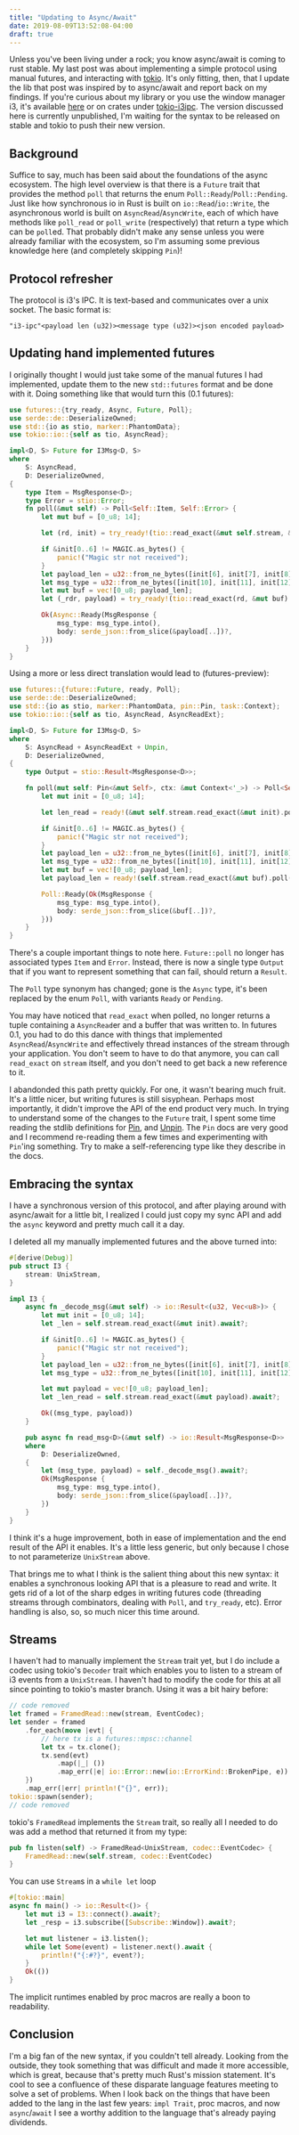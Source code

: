 ```yaml
---
title: "Updating to Async/Await"
date: 2019-08-09T13:52:08-04:00
draft: true
---
```


Unless you've been living under a rock; you know async/await is coming to rust stable. My last post was about implementing a simple protocol using manual futures, and interacting with [tokio](https://github.com/tokio-rs/). It's only fitting, then, that I update the lib that post was inspired by to async/await and report back on my findings. If you're curious about my library or you use the window manager i3, it's available [here](https://github.com/leshow/tokio-i3ipc/) or on crates under [tokio-i3ipc](https://crates.io/crates/tokio-i3ipc). The version discussed here is currently unpublished, I'm waiting for the syntax to be released on stable and tokio to push their new version.

## Background

Suffice to say, much has been said about the foundations of the async ecosystem. The high level overview is that there is a `Future` trait that provides the method `poll` that returns the enum `Poll::Ready`/`Poll::Pending`. Just like how synchronous io in Rust is built on `io::Read`/`io::Write`, the asynchronous world is built on `AsyncRead`/`AsyncWrite`, each of which have methods like `poll_read` or `poll_write` (respectively) that return a type which can be `poll`ed. That probably didn't make any sense unless you were already familiar with the ecosystem, so I'm assuming some previous knowledge here (and completely skipping `Pin`)!

## Protocol refresher

The protocol is i3's IPC. It is text-based and communicates over a unix socket. The basic format is:

```
"i3-ipc"<payload len (u32)><message type (u32)><json encoded payload>
```

## Updating hand implemented futures

I originally thought I would just take some of the manual futures I had implemented, update them to the new `std::futures` format and be done with it. Doing something like that would turn this (0.1 futures):

```rust
use futures::{try_ready, Async, Future, Poll};
use serde::de::DeserializeOwned;
use std::{io as stio, marker::PhantomData};
use tokio::io::{self as tio, AsyncRead};

impl<D, S> Future for I3Msg<D, S>
where
    S: AsyncRead,
    D: DeserializeOwned,
{
    type Item = MsgResponse<D>;
    type Error = stio::Error;
    fn poll(&mut self) -> Poll<Self::Item, Self::Error> {
        let mut buf = [0_u8; 14];

        let (rd, init) = try_ready!(tio::read_exact(&mut self.stream, &mut buf).poll());

        if &init[0..6] != MAGIC.as_bytes() {
            panic!("Magic str not received");
        }
        let payload_len = u32::from_ne_bytes([init[6], init[7], init[8], init[9]]) as usize;
        let msg_type = u32::from_ne_bytes([init[10], init[11], init[12], init[13]]);
        let mut buf = vec![0_u8; payload_len];
        let (_rdr, payload) = try_ready!(tio::read_exact(rd, &mut buf).poll());

        Ok(Async::Ready(MsgResponse {
            msg_type: msg_type.into(),
            body: serde_json::from_slice(&payload[..])?,
        }))
    }
}
```

Using a more or less direct translation would lead to (futures-preview):

```rust
use futures::{future::Future, ready, Poll};
use serde::de::DeserializeOwned;
use std::{io as stio, marker::PhantomData, pin::Pin, task::Context};
use tokio::io::{self as tio, AsyncRead, AsyncReadExt};

impl<D, S> Future for I3Msg<D, S>
where
    S: AsyncRead + AsyncReadExt + Unpin,
    D: DeserializeOwned,
{
    type Output = stio::Result<MsgResponse<D>>;

    fn poll(mut self: Pin<&mut Self>, ctx: &mut Context<'_>) -> Poll<Self::Output> {
        let mut init = [0_u8; 14];

        let len_read = ready!(&mut self.stream.read_exact(&mut init).poll(ctx));

        if &init[0..6] != MAGIC.as_bytes() {
            panic!("Magic str not received");
        }
        let payload_len = u32::from_ne_bytes([init[6], init[7], init[8], init[9]]) as usize;
        let msg_type = u32::from_ne_bytes([init[10], init[11], init[12], init[13]]);
        let mut buf = vec![0_u8; payload_len];
        let payload_len = ready!(self.stream.read_exact(&mut buf).poll(ctx));

        Poll::Ready(Ok(MsgResponse {
            msg_type: msg_type.into(),
            body: serde_json::from_slice(&buf[..])?,
        }))
    }
}
```

There's a couple important things to note here. `Future::poll` no longer has associated types `Item` and `Error`. Instead, there is now a single type `Output` that if you want to represent something that can fail, should return a `Result`.

The `Poll` type synonym has changed; gone is the `Async` type, it's been replaced by the enum `Poll`, with variants `Ready` or `Pending`.

You may have noticed that `read_exact` when polled, no longer returns a tuple containing a `AsyncRead`er and a buffer that was written to. In futures 0.1, you had to do this dance with things that implemented `AsyncRead`/`AsyncWrite` and effectively thread instances of the stream through your application. You don't seem to have to do that anymore, you can call `read_exact` on `stream` itself, and you don't need to get back a new reference to it.

I abandonded this path pretty quickly. For one, it wasn't bearing much fruit. It's a little nicer, but writing futures is still sisyphean. Perhaps most importantly, it didn't improve the API of the end product very much. In trying to understand some of the changes to the `Future` trait, I spent some time reading the stdlib definitions for [Pin](https://doc.rust-lang.org/std/pin/index.html), and [Unpin](https://doc.rust-lang.org/std/marker/trait.Unpin.html). The `Pin` docs are very good and I recommend re-reading them a few times and experimenting with `Pin`'ing something. Try to make a self-referencing type like they describe in the docs.

## Embracing the syntax

I have a synchronous version of this protocol, and after playing around with async/await for a little bit, I realized I could just copy my sync API and add the `async` keyword and pretty much call it a day.

I deleted all my manually implemented futures and the above turned into:

```rust
#[derive(Debug)]
pub struct I3 {
    stream: UnixStream,
}

impl I3 {
    async fn _decode_msg(&mut self) -> io::Result<(u32, Vec<u8>)> {
        let mut init = [0_u8; 14];
        let _len = self.stream.read_exact(&mut init).await?;

        if &init[0..6] != MAGIC.as_bytes() {
            panic!("Magic str not received");
        }
        let payload_len = u32::from_ne_bytes([init[6], init[7], init[8], init[9]]) as usize;
        let msg_type = u32::from_ne_bytes([init[10], init[11], init[12], init[13]]);

        let mut payload = vec![0_u8; payload_len];
        let _len_read = self.stream.read_exact(&mut payload).await?;

        Ok((msg_type, payload))
    }

    pub async fn read_msg<D>(&mut self) -> io::Result<MsgResponse<D>>
    where
        D: DeserializeOwned,
    {
        let (msg_type, payload) = self._decode_msg().await?;
        Ok(MsgResponse {
            msg_type: msg_type.into(),
            body: serde_json::from_slice(&payload[..])?,
        })
    }
}
```

I think it's a huge improvement, both in ease of implementation and the end result of the API it enables. It's a little less generic, but only because I chose to not parameterize `UnixStream` above.

That brings me to what I think is the salient thing about this new syntax: it enables a synchronous looking API that is a pleasure to read and write. It gets rid of a lot of the sharp edges in writing futures code (threading streams through combinators, dealing with `Poll`, and `try_ready`, etc). Error handling is also, so, so much nicer this time around.

## Streams

I haven't had to manually implement the `Stream` trait yet, but I do include a codec using tokio's `Decoder` trait which enables you to listen to a stream of i3 events from a `UnixStream`. I haven't had to modify the code for this at all since pointing to tokio's master branch. Using it was a bit hairy before:

```rust
// code removed
let framed = FramedRead::new(stream, EventCodec);
let sender = framed
    .for_each(move |evt| {
        // here tx is a futures::mpsc::channel
        let tx = tx.clone();
        tx.send(evt)
            .map(|_| ())
            .map_err(|e| io::Error::new(io::ErrorKind::BrokenPipe, e))
    })
    .map_err(|err| println!("{}", err));
tokio::spawn(sender);
// code removed
```

tokio's `FramedRead` implements the `Stream` trait, so really all I needed to do was add a method that returned it from my type:

```rust
pub fn listen(self) -> FramedRead<UnixStream, codec::EventCodec> {
    FramedRead::new(self.stream, codec::EventCodec)
}
```

You can use `Stream`s in a `while let` loop

```rust
#[tokio::main]
async fn main() -> io::Result<()> {
    let mut i3 = I3::connect().await?;
    let _resp = i3.subscribe([Subscribe::Window]).await?;

    let mut listener = i3.listen();
    while let Some(event) = listener.next().await {
        println!("{:#?}", event?);
    }
    Ok(())
}
```

The implicit runtimes enabled by proc macros are really a boon to readability.

## Conclusion

I'm a big fan of the new syntax, if you couldn't tell already. Looking from the outside, they took something that was difficult and made it more accessible, which is great, because that's pretty much Rust's mission statement. It's cool to see a confluence of these disparate language features meeting to solve a set of problems. When I look back on the things that have been added to the lang in the last few years: `impl Trait`, proc macros, and now `async`/`await` I see a worthy addition to the language that's already paying dividends.
